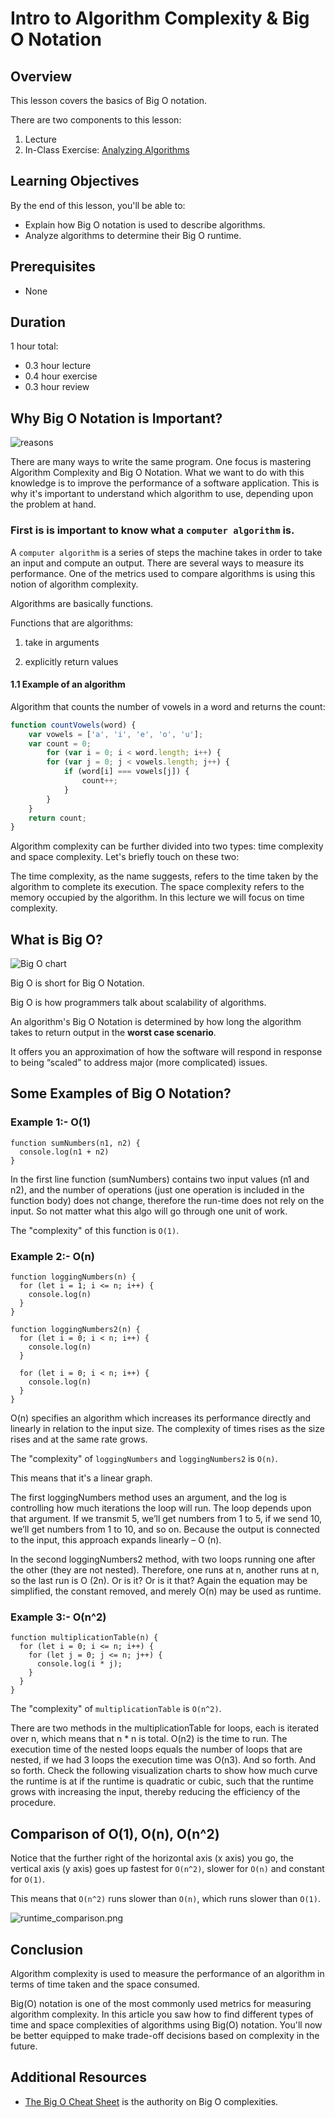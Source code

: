 # Intro to Algorithm Complexity & Big O Notation

## Overview
This lesson covers the basics of Big O notation.

There are two components to this lesson:
1. Lecture
2. In-Class Exercise: [Analyzing Algorithms](Big-O-Exercises.md)

## Learning Objectives
By the end of this lesson, you'll be able to:
- Explain how Big O notation is used to describe algorithms.
- Analyze algorithms to determine their Big O runtime.

## Prerequisites
* None

## Duration
1 hour total:
* 0.3 hour lecture
* 0.4 hour exercise 
* 0.3 hour review

## Why Big O Notation is Important?
![reasons](https://image.slidesharecdn.com/9-bigonotation-150305170945-conversion-gate01/95/9-big-onotation-11-638.jpg?cb=1425597049)

There are many ways to write the same program. 
One focus is mastering Algorithm Complexity and Big O Notation. 
What we want to do with this knowledge is to improve the performance of a software application. This is why it's important to understand which algorithm to use, depending upon the problem at hand.

### First is is important to know what a `computer algorithm` is. 
A `computer algorithm` is a series of steps the machine takes in order to take an input and compute an output. There are several ways to measure its performance. One of the metrics used to compare algorithms is using this notion of algorithm complexity.

Algorithms are basically functions.

Functions that are algorithms:

1. take in arguments

2. explicitly return values

#### 1.1 Example of an algorithm

Algorithm that counts the number of vowels in a word and returns the count:

```js
function countVowels(word) {
    var vowels = ['a', 'i', 'e', 'o', 'u'];
    var count = 0;
		for (var i = 0; i < word.length; i++) {
        for (var j = 0; j < vowels.length; j++) {
            if (word[i] === vowels[j]) {
                count++;
            }
        }
    }
    return count;
}

```

Algorithm complexity can be further divided into two types: time complexity and space complexity. Let's briefly touch on these two:

The time complexity, as the name suggests, refers to the time taken by the algorithm to complete its execution.
The space complexity refers to the memory occupied by the algorithm. In this lecture we will focus on time complexity. 

## What is Big O? 

![Big O chart](https://www.freecodecamp.org/news/content/images/2021/06/1_KfZYFUT2OKfjekJlCeYvuQ.jpeg)

Big O is short for Big O Notation.

Big O is how programmers talk about scalability of algorithms.

An algorithm's Big O Notation is determined by how long the algorithm takes to return output in the **worst case scenario**.

It offers you an approximation of how the software will respond in response to being “scaled” to address major (more complicated) issues.


## Some Examples of Big O Notation?

### Example 1:- O(1)
```
function sumNumbers(n1, n2) {
  console.log(n1 + n2)
}

```

In the first line function (sumNumbers) contains two input values (n1 and n2), and the number of operations (just one operation is included in the function body) does not change, therefore the run-time does not rely on the input. So not matter what this algo will go through one unit of work.

The "complexity" of this function is `O(1)`.


### Example 2:- O(n)

```
function loggingNumbers(n) {
  for (let i = 1; i <= n; i++) {
    console.log(n)
  }
}

function loggingNumbers2(n) {
  for (let i = 0; i < n; i++) {
    console.log(n)
  }

  for (let i = 0; i < n; i++) {
    console.log(n)
  }
}
```

O(n) specifies an algorithm which increases its performance directly and linearly in relation to the input size. The complexity of times rises as the size rises and at the same rate grows.

The "complexity" of `loggingNumbers` and `loggingNumbers2` is `O(n)`.

This means that it's a linear graph.

The first loggingNumbers method uses an argument, and the log is controlling how much iterations the loop will run. The loop depends upon that argument. If we transmit 5, we’ll get numbers from 1 to 5, if we send 10, we’ll get numbers from 1 to 10, and so on. Because the output is connected to the input, this approach expands linearly – O (n).

In the second loggingNumbers2 method, with two loops running one after the other (they are not nested). Therefore, one runs at n, another runs at n, so the last run is O (2n). Or is it? Or is it that? Again the equation may be simplified, the constant removed, and merely O(n) may be used as runtime.

### Example 3:- O(n^2)

```
function multiplicationTable(n) {
  for (let i = 0; i <= n; i++) {
    for (let j = 0; j <= n; j++) {
      console.log(i * j);
    }
  }
}
```
The "complexity" of `multiplicationTable` is `O(n^2)`.

There are two methods in the multiplicationTable for loops, each is iterated over n, which means that n * n is total. O(n2) is the time to run. The execution time of the nested loops equals the number of loops that are nested, if we had 3 loops the execution time was O(n3). And so forth. And so forth. Check the following visualization charts to show how much curve the runtime is at if the runtime is quadratic or cubic, such that the runtime grows with increasing the input, thereby reducing the efficiency of the procedure.


## Comparison of O(1), O(n), O(n^2)

Notice that the further right of the horizontal axis (x axis) you go, the vertical axis (y axis) goes up fastest for `O(n^2)`, slower for `O(n)` and constant for `O(1)`.

This means that `O(n^2)` runs slower than `O(n)`, which runs slower than `O(1)`.

![runtime_comparison.png](https://github.com/pavankat/big-o-in-plain-english/blob/master/runtime_comparison.png?raw=true)

## Conclusion
Algorithm complexity is used to measure the performance of an algorithm in terms of time taken and the space consumed.

Big(O) notation is one of the most commonly used metrics for measuring algorithm complexity. In this article you saw how to find different types of time and space complexities of algorithms using Big(O) notation. You'll now be better equipped to make trade-off decisions based on complexity in the future.




## Additional Resources
- [The Big O Cheat Sheet](http://bigocheatsheet.com/) is the authority on Big O complexities.
